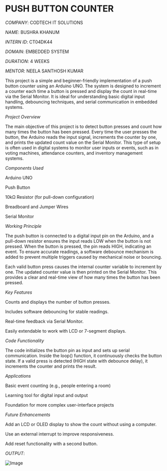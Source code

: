 # PUSH BUTTON COUNTER

*COMPANY*: CODTECH IT SOLUTIONS

*NAME*: BUSHRA KHANUM

*INTERN ID*: CT04DK44

*DOMAIN*: EMBEDDED SYSTEM

*DURATION*: 4 WEEKS

*MENTOR*: NEELA SANTHOSH KUMAR

This project is a simple and beginner-friendly implementation of a push button counter using an Arduino UNO. The system is designed to increment a counter each time a button is pressed and display the count in real-time via the Serial Monitor. It is ideal for understanding basic digital input handling, debouncing techniques, and serial communication in embedded systems.

*Project Overview*

The main objective of this project is to detect button presses and count how many times the button has been pressed. Every time the user presses the button, the Arduino reads the input signal, increments the counter by one, and prints the updated count value on the Serial Monitor. This type of setup is often used in digital systems to monitor user inputs or events, such as in voting machines, attendance counters, and inventory management systems.

*Components Used*

Arduino UNO

Push Button

10kΩ Resistor (for pull-down configuration)

Breadboard and Jumper Wires

Serial Monitor

*Working Principle*

The push button is connected to a digital input pin on the Arduino, and a pull-down resistor ensures the input reads LOW when the button is not pressed. When the button is pressed, the pin reads HIGH, indicating an event. To ensure accurate readings, a software debounce mechanism is added to prevent multiple triggers caused by mechanical noise or bouncing.

Each valid button press causes the internal counter variable to increment by one. The updated counter value is then printed on the Serial Monitor. This provides a clear and real-time view of how many times the button has been pressed.

*Key Features*

Counts and displays the number of button presses.

Includes software debouncing for stable readings.

Real-time feedback via Serial Monitor.

Easily extendable to work with LCD or 7-segment displays.

*Code Functionality*

The code initializes the button pin as input and sets up serial communication. Inside the loop() function, it continuously checks the button state. If a valid press is detected (HIGH state with debounce delay), it increments the counter and prints the result.

*Applications*

Basic event counting (e.g., people entering a room)

Learning tool for digital input and output

Foundation for more complex user-interface projects

*Future Enhancements*

Add an LCD or OLED display to show the count without using a computer.

Use an external interrupt to improve responsiveness.

Add reset functionality with a second button.

*OUTPUT*:

![Image](https://github.com/user-attachments/assets/04dcd2a3-8d89-40a2-9d28-755e4603d1f6)












